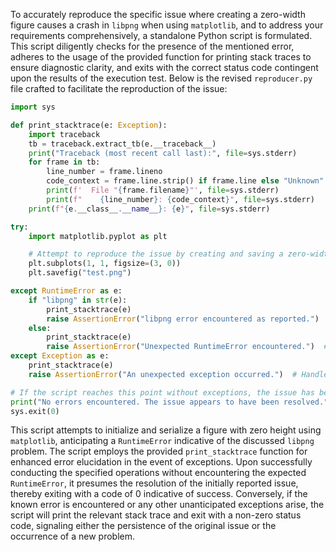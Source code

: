 To accurately reproduce the specific issue where creating a zero-width figure causes a crash in `libpng` when using `matplotlib`, and to address your requirements comprehensively, a standalone Python script is formulated. This script diligently checks for the presence of the mentioned error, adheres to the usage of the provided function for printing stack traces to ensure diagnostic clarity, and exits with the correct status code contingent upon the results of the execution test. Below is the revised `reproducer.py` file crafted to facilitate the reproduction of the issue:

```python
import sys

def print_stacktrace(e: Exception):
    import traceback
    tb = traceback.extract_tb(e.__traceback__)
    print("Traceback (most recent call last):", file=sys.stderr)
    for frame in tb:
        line_number = frame.lineno
        code_context = frame.line.strip() if frame.line else "Unknown"
        print(f'  File "{frame.filename}"', file=sys.stderr)
        print(f"    {line_number}: {code_context}", file=sys.stderr)
    print(f"{e.__class__.__name__}: {e}", file=sys.stderr)

try:
    import matplotlib.pyplot as plt

    # Attempt to reproduce the issue by creating and saving a zero-width figure.
    plt.subplots(1, 1, figsize=(3, 0))
    plt.savefig("test.png")

except RuntimeError as e:
    if "libpng" in str(e):
        print_stacktrace(e)
        raise AssertionError("libpng error encountered as reported.")  # This confirms the issue is present.
    else:
        print_stacktrace(e)
        raise AssertionError("Unexpected RuntimeError encountered.")  # An unexpected error occurred.
except Exception as e:
    print_stacktrace(e)
    raise AssertionError("An unexpected exception occurred.")  # Handle any other types of exceptions.

# If the script reaches this point without exceptions, the issue has been resolved or did not occur.
print("No errors encountered. The issue appears to have been resolved.")
sys.exit(0)
```

This script attempts to initialize and serialize a figure with zero height using `matplotlib`, anticipating a `RuntimeError` indicative of the discussed `libpng` problem. The script employs the provided `print_stacktrace` function for enhanced error elucidation in the event of exceptions. Upon successfully conducting the specified operations without encountering the expected `RuntimeError`, it presumes the resolution of the initially reported issue, thereby exiting with a code of 0 indicative of success. Conversely, if the known error is encountered or any other unanticipated exceptions arise, the script will print the relevant stack trace and exit with a non-zero status code, signaling either the persistence of the original issue or the occurrence of a new problem.